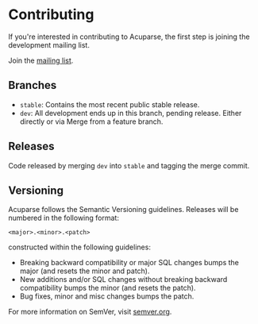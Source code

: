 # Contributing

If you're interested in contributing to Acuparse, the first step is joining the development mailing list.

Join the [mailing list](https://lists.acuparse.com).

## Branches

- `stable`: Contains the most recent public stable release.
- `dev`: All development ends up in this branch, pending release.
Either directly or via Merge from a feature branch.

## Releases

Code released by merging `dev` into `stable` and tagging the merge commit.

## Versioning

Acuparse follows the Semantic Versioning guidelines. Releases will be numbered in the following format:

```<major>.<minor>.<patch>```

constructed within the following guidelines:

- Breaking backward compatibility or major SQL changes bumps the major (and resets the minor and patch).
- New additions and/or SQL changes without breaking backward compatibility bumps the minor (and resets the patch).
- Bug fixes, minor and misc changes bumps the patch.

For more information on SemVer, visit [semver.org](http://www.semver.org).
